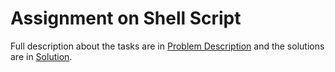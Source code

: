 # Assignment on Shell Script

Full description about the tasks are in [Problem Description](https://github.com/Shukti042/Operating-System/blob/master/Inter-process%20Communication/Problem%20Specifications.pdf) and the solutions are in [Solution](https://github.com/Shukti042/Operating-System/tree/master/Inter-process%20Communication/Solution). 